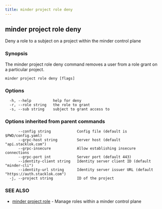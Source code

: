 ```yaml
---
title: minder project role deny
---
```

## minder project role deny

Deny a role to a subject on a project within the minder control plane

### Synopsis

The minder project role deny command removes a user from a role grant
on a particular project.

```
minder project role deny [flags]
```

### Options

```
  -h, --help          help for deny
  -r, --role string   the role to grant
  -s, --sub string    subject to grant access to
```

### Options inherited from parent commands

```
      --config string            Config file (default is $PWD/config.yaml)
      --grpc-host string         Server host (default "api.stacklok.com")
      --grpc-insecure            Allow establishing insecure connections
      --grpc-port int            Server port (default 443)
      --identity-client string   Identity server client ID (default "minder-cli")
      --identity-url string      Identity server issuer URL (default "https://auth.stacklok.com")
  -j, --project string           ID of the project
```

### SEE ALSO

* [minder project role](minder_project_role.md)	 - Manage roles within a minder control plane


